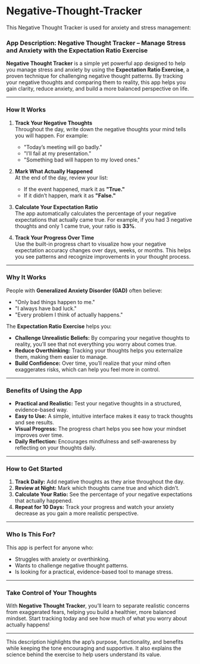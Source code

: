 # Negative-Thought-Tracker
This Negative Thought Tracker is used for anxiety and stress management:
### App Description: Negative Thought Tracker – Manage Stress and Anxiety with the Expectation Ratio Exercise  

**Negative Thought Tracker** is a simple yet powerful app designed to help you manage stress and anxiety by using the **Expectation Ratio Exercise**, a proven technique for challenging negative thought patterns. By tracking your negative thoughts and comparing them to reality, this app helps you gain clarity, reduce anxiety, and build a more balanced perspective on life.  

---

### **How It Works**  

1. **Track Your Negative Thoughts**  
   Throughout the day, write down the negative thoughts your mind tells you will happen. For example:  
   - "Today’s meeting will go badly."  
   - "I’ll fail at my presentation."  
   - "Something bad will happen to my loved ones."  

2. **Mark What Actually Happened**  
   At the end of the day, review your list:  
   - If the event happened, mark it as **"True."**  
   - If it didn’t happen, mark it as **"False."**  

3. **Calculate Your Expectation Ratio**  
   The app automatically calculates the percentage of your negative expectations that actually came true. For example, if you had 3 negative thoughts and only 1 came true, your ratio is **33%**.  

4. **Track Your Progress Over Time**  
   Use the built-in progress chart to visualize how your negative expectation accuracy changes over days, weeks, or months. This helps you see patterns and recognize improvements in your thought process.  

---

### **Why It Works**  

People with **Generalized Anxiety Disorder (GAD)** often believe:  
- "Only bad things happen to me."  
- "I always have bad luck."  
- "Every problem I think of actually happens."  

The **Expectation Ratio Exercise** helps you:  
- **Challenge Unrealistic Beliefs:** By comparing your negative thoughts to reality, you’ll see that not everything you worry about comes true.  
- **Reduce Overthinking:** Tracking your thoughts helps you externalize them, making them easier to manage.  
- **Build Confidence:** Over time, you’ll realize that your mind often exaggerates risks, which can help you feel more in control.  

---

### **Benefits of Using the App**  

- **Practical and Realistic:** Test your negative thoughts in a structured, evidence-based way.  
- **Easy to Use:** A simple, intuitive interface makes it easy to track thoughts and see results.  
- **Visual Progress:** The progress chart helps you see how your mindset improves over time.  
- **Daily Reflection:** Encourages mindfulness and self-awareness by reflecting on your thoughts daily.  

---

### **How to Get Started**  

1. **Track Daily:** Add negative thoughts as they arise throughout the day.  
2. **Review at Night:** Mark which thoughts came true and which didn’t.  
3. **Calculate Your Ratio:** See the percentage of your negative expectations that actually happened.  
4. **Repeat for 10 Days:** Track your progress and watch your anxiety decrease as you gain a more realistic perspective.  

---

### **Who Is This For?**  

This app is perfect for anyone who:  
- Struggles with anxiety or overthinking.  
- Wants to challenge negative thought patterns.  
- Is looking for a practical, evidence-based tool to manage stress.  

---

### **Take Control of Your Thoughts**  

With **Negative Thought Tracker**, you’ll learn to separate realistic concerns from exaggerated fears, helping you build a healthier, more balanced mindset. Start tracking today and see how much of what you worry about actually happens!  

--- 

This description highlights the app’s purpose, functionality, and benefits while keeping the tone encouraging and supportive. It also explains the science behind the exercise to help users understand its value.
